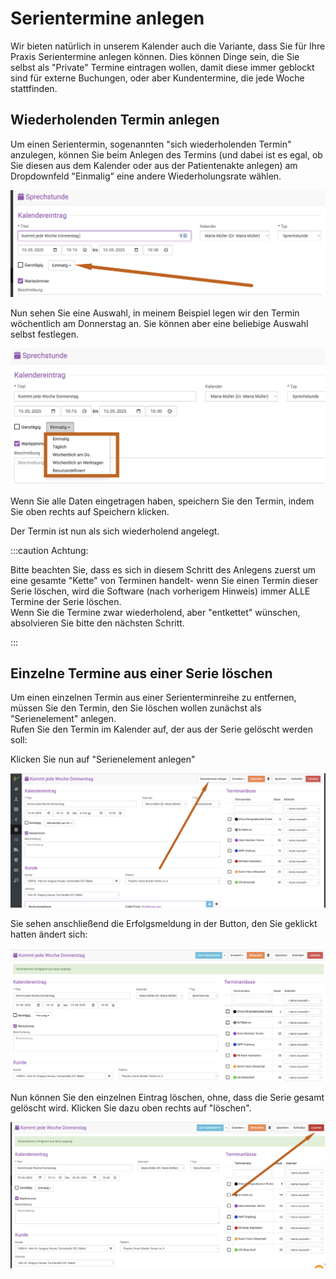 # Serientermine anlegen

Wir bieten natürlich in unserem Kalender auch die Variante, dass Sie für Ihre Praxis Serientermine anlegen können.
Dies können Dinge sein, die Sie selbst als "Private" Termine eintragen wollen, damit diese
immer geblockt sind für externe Buchungen, oder aber Kundentermine, die jede Woche stattfinden.  

## Wiederholenden Termin anlegen  

Um einen Serientermin, sogenannten "sich wiederholenden Termin" anzulegen, können Sie beim Anlegen des Termins (und dabei ist 
es egal, ob Sie diesen aus dem Kalender oder aus der Patientenakte anlegen) am Dropdownfeld "Einmalig" eine andere Wiederholungsrate wählen.   

![](../../static/img/Kunden/serientermin1.png)  

Nun sehen Sie eine Auswahl, in meinem Beispiel legen wir den Termin wöchentlich am Donnerstag an. Sie können aber eine beliebige Auswahl selbst 
festlegen.   

![](../../static/img/Kunden/serientermin2.png)   

Wenn Sie alle Daten eingetragen haben, speichern Sie den Termin, indem Sie oben rechts auf Speichern klicken. 

Der Termin ist nun als sich wiederholend angelegt.   


:::caution Achtung: 

Bitte beachten Sie, dass es sich in diesem Schritt des Anlegens zuerst um eine gesamte "Kette" von Terminen handelt- wenn Sie 
einen Termin dieser Serie löschen, wird die Software (nach vorherigem Hinweis) immer ALLE Termine der Serie löschen.  
Wenn Sie die Termine zwar wiederholend, aber "entkettet" wünschen, absolvieren Sie bitte den nächsten Schritt.   

:::   

## Einzelne Termine aus einer Serie löschen   

Um einen einzelnen Termin aus einer Serienterminreihe zu entfernen, müssen Sie den Termin, den Sie löschen wollen zunächst als
"Serienelement" anlegen.    
Rufen Sie den Termin im Kalender auf, der aus der Serie gelöscht werden soll:   

Klicken Sie nun auf "Serienelement anlegen"   

![](../../static/img/Kunden/serientermin3.png)   

Sie sehen anschließend die Erfolgsmeldung in der Button, den Sie geklickt hatten ändert sich:   
 
![](../../static/img/Kunden/serientermin4.png)   

Nun können Sie den einzelnen Eintrag löschen, ohne, dass die Serie gesamt gelöscht wird. Klicken Sie dazu oben rechts auf "löschen".   

![](../../static/img/Kunden/serientermin5.png)



